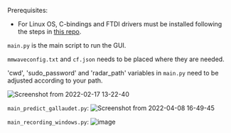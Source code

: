 Prerequisites:

* For Linux OS, C-bindings and FTDI drivers must be installed following the steps in [this repo](https://github.com/openradarinitiative/openradar_mmwave_utils).

`main.py` is the main script to run the GUI.

`mmwaveconfig.txt` and `cf.json` needs to be placed where they are needed.

'cwd', 'sudo_password' and 'radar_path' variables in `main.py` need to be adjusted according to your path.

![Screenshot from 2022-02-17 13-22-40](https://user-images.githubusercontent.com/66868163/154562569-dfbd2cab-8984-4aa5-af1a-81557d3bc79a.png)

`main_predict_gallaudet.py`:
![Screenshot from 2022-04-08 16-49-45](https://user-images.githubusercontent.com/66868163/162557287-29c5b592-6e68-40c2-b080-ac11985cfe38.png)

`main_recording_windows.py`:
![image](https://user-images.githubusercontent.com/66868163/162557329-6133ed98-8fb5-4ed1-80c6-785c72e8824a.png)
